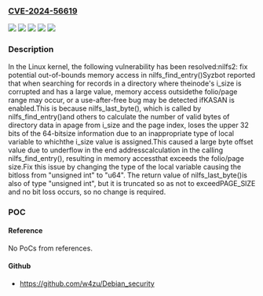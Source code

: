 ### [CVE-2024-56619](https://cve.mitre.org/cgi-bin/cvename.cgi?name=CVE-2024-56619)
![](https://img.shields.io/static/v1?label=Product&message=Linux&color=blue)
![](https://img.shields.io/static/v1?label=Version&message=&color=brightgreen)
![](https://img.shields.io/static/v1?label=Version&message=2.6.30%20&color=brightgreen)
![](https://img.shields.io/static/v1?label=Version&message=2ba466d74ed74f073257f86e61519cb8f8f46184%20&color=brightgreen)
![](https://img.shields.io/static/v1?label=Vulnerability&message=n%2Fa&color=blue)

### Description

In the Linux kernel, the following vulnerability has been resolved:nilfs2: fix potential out-of-bounds memory access in nilfs_find_entry()Syzbot reported that when searching for records in a directory where theinode's i_size is corrupted and has a large value, memory access outsidethe folio/page range may occur, or a use-after-free bug may be detected ifKASAN is enabled.This is because nilfs_last_byte(), which is called by nilfs_find_entry()and others to calculate the number of valid bytes of directory data in apage from i_size and the page index, loses the upper 32 bits of the 64-bitsize information due to an inappropriate type of local variable to whichthe i_size value is assigned.This caused a large byte offset value due to underflow in the end addresscalculation in the calling nilfs_find_entry(), resulting in memory accessthat exceeds the folio/page size.Fix this issue by changing the type of the local variable causing the bitloss from "unsigned int" to "u64".  The return value of nilfs_last_byte()is also of type "unsigned int", but it is truncated so as not to exceedPAGE_SIZE and no bit loss occurs, so no change is required.

### POC

#### Reference
No PoCs from references.

#### Github
- https://github.com/w4zu/Debian_security

